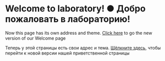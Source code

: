 # Welcome to laboratory! ● Добро пожаловать в лабораторию!

Now this page has its own address and theme. [Click here](https://adslbarxatov.github.io/DPModule) to go the new version of our Welcome page

Теперь у этой страницы есть свои адрес и тема. [Щёлкните здесь](https://adslbarxatov.github.io/DPModule), чтобы перейти к новой версии нашей приветственной страницы
